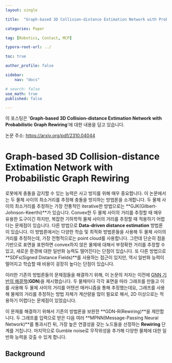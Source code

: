 ```yaml
---
layout: single

title:  "Graph-based 3D Collision-distance Extimation Network with Probabilistic Graph Rewiring"

categories: Paper

tag: [Robotics, Contact, MCP]

typora-root-url: ../

toc: true

author_profile: false

sidebar:
    nav: "docs"

# search: false
use_math: true
published: false

---
```






이 포스팅은 '**Graph-based 3D Collision-distance Extimation Network with Probabilistic Graph Rewiring**'에 대한 내용을 담고 있습니다.



논문 주소: <https://arxiv.org/pdf/2310.04044>









# **Graph-based 3D Collision-distance Extimation Network with Probabilistic Graph Rewiring**

로봇에게 충돌을 감지할 수 있는 능력은 사고 방지를 위해 매우 중요합니다. 이 논문에서는 두 물체 사이의 최소거리를 추정해 충돌을 방지하는 방법론을 소개합니다. 두 물체 사이의 최소거리를 추정하는 가장 전통적인 iterative한 방법으로는 **GJK(Gilbert-Johnson-Keerthi)**가 있습니다. Convex한 두 물체 사이의 거리를 추정할 때 매우 유용한 도구이긴 하지만, 복잡한 기하학적 물체 사이의 거리를 추정할 때 적용하기 어렵다는 문제점이 있습니다. 다른 방법으로 **Data-driven distance estimation** 방법론이 있습니다. 이 방법론에서는 다양한 학습 및 최적화 방법론들을 사용해 두 물체 사이의 거리를 추정하는데, 가장 전형적으로는 point cloud를 사용합니다. 그런데 단순히 점을 기반으로 표면을 표현하면 convex하지 않은 물체에 대해서 부정확한 거리를 추정할 수 있고, 새로운 환경에 대한 일반화 능력도 떨어진다는 단점이 있습니다. 또 다른 방법으로 **SDFs(Signed Distance Fields)**를 사용하는 접근이 있지만, 역시 일반화 능력이 떨어지고 학습할 때 비용이 굉장히 높다는 단점이 있습니다.

이러한 기존의 방법론들의 문제점들을 해결하기 위해, 이 논문의 저자는 이전에 [GNN 기반의 해결책](https://www.semanticscholar.org/reader/182ba39f1fb1cdcec0b23e0f0ab412b96b350434)(**GDN**)을 제시했습니다. 두 물체마다 각각 표면을 따라 그래프를 만들고 이를 사용해 두 물체 사이의 거리를 어텐션 매커니즘을 통해 추정했는데요, 그래프를 사용해 물체의 거리를 추정하는 방법 자체가 계산량을 많이 필요로 해서, 2D 이상으로는 적용하기 어렵다는 문제점이 있었습니다. 

이 문제를 해결하기 위해서 기존의 방법론을 보완한 **GDN-R(Rewiring)**을 제안합니다. 두 그래프를 입력으로 받은 다음 여러 **MPNN(Message-Passing Neural Network)**를 통과시킨 뒤, 가장 높은 연결성을 갖는 노드들을 선정하는 **Rewiring** 단계를 거칩니다. 마지막으로 Gumble noise로 무작위성을 추가해 다양한 물체에 대한 일반화 능력을 갖출 수 있게 합니다. 







## Background



 





















